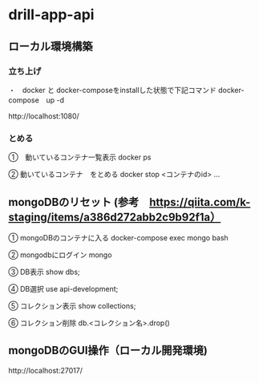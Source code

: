 # drill-app-api

## ローカル環境構築

### 立ち上げ
・　docker と docker-composeをinstallした状態で下記コマンド
docker-compose　up -d

http://localhost:1080/

### とめる

①　動いているコンテナ一覧表示
docker ps

② 動いているコンテナ　をとめる
docker stop <コンテナのid> ...


## mongoDBのリセット (参考　https://qiita.com/k-staging/items/a386d272abb2c9b92f1a）

① mongoDBのコンテナに入る
docker-compose exec mongo bash

② mongodbにログイン
mongo

③ DB表示 
show dbs;

④ DB選択
use api-development;

⑤ コレクション表示
show collections;

⑥ コレクション削除
db.<コレクション名>.drop()

## mongoDBのGUI操作（ローカル開発環境)
http://localhost:27017/
